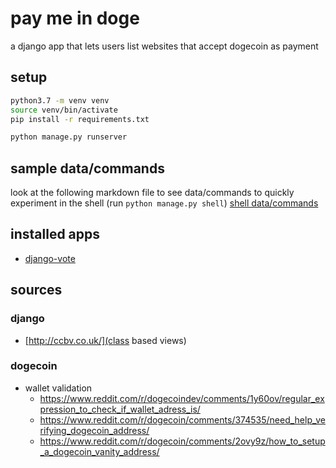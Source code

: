 # pay me in doge
a django app that lets users list websites that accept dogecoin as payment

## setup
```bash
python3.7 -m venv venv
source venv/bin/activate
pip install -r requirements.txt
```

```bash
python manage.py runserver
```

## sample data/commands
look at the following markdown file to see data/commands to quickly experiment in the shell (run `python manage.py shell`)
[shell data/commands](docs/shell_sample.md)


## installed apps
- [django-vote](https://github.com/shanbay/django-vote)


## sources

### django
- [http://ccbv.co.uk/](class based views)


### dogecoin
- wallet validation
  - https://www.reddit.com/r/dogecoindev/comments/1y60ov/regular_expression_to_check_if_wallet_adress_is/
  - https://www.reddit.com/r/dogecoin/comments/374535/need_help_verifying_dogecoin_address/
  - https://www.reddit.com/r/dogecoin/comments/2ovy9z/how_to_setup_a_dogecoin_vanity_address/